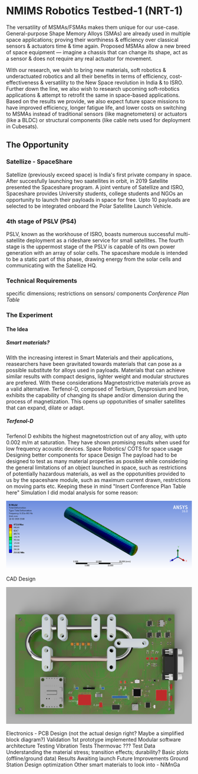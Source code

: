 # NMIMS Robotics Testbed-1 (NRT-1)

The versatility of MSMAs/FSMAs makes them unique for our use-case. General-purpose Shape Memory Alloys (SMAs) are already used in multiple space applications; proving their worthiness & efficiency over classical sensors & actuators time & time again. Proposed MSMAs allow a new breed of space equipment — imagine a chassis that can change its shape, act as a sensor & does not require any real actuator for movement.

With our research, we wish to bring new materials, soft robotics & underactuated robotics and all their benefits in terms of efficiency, cost-effectiveness & versatility to the New Space revolution in India & to ISRO. Further down the line, we also wish to research upcoming soft-robotics applications & attempt to retrofit the same in space-based applications. Based on the results we provide, we also expect future space missions to have improved efficiency, longer fatigue life, and lower costs on switching to MSMAs instead of traditional sensors (like magnetometers) or actuators (like a BLDC) or structural components (like cable nets used for deployment in Cubesats).

## The Opportunity

### Satellize - SpaceShare

Satellize (previously exceed space) is India's first private company in space. After succesfully launching two saatellites in orbit, in 2019 Satellite presented the Spaceshare program. A joint venture of Satellize and ISRO, Spaceshare provides University students, college students and NGOs an opportunity to launch their payloads in space for free. Upto 10 payloads are selected to be integrated onboard the Polar Satellite Launch Vehicle.
 

### 4th stage of PSLV (PS4)

PSLV, known as the workhouse of ISRO, boasts numerous successful multi-satellite deployment as a rideshare service for small satellites. The fourth stage is the uppermost stage of the PSLV is capable of its own power generation with an array of solar cells. The spaceshare module is intended to be a static part of this phase, drawing energy from the solar cells and communicating with the Satellize HQ. 

### Technical Requirements

specific dimensions; restrictions on sensors/ components
*Conference Plan Table*

### The Experiment

#### The Idea

##### Smart materials?

With the increasing interest in Smart Materials and their applications, reasearchers have been gravitated towards materials that can pose as a possible substitute for alloys used in payloads. Materials that can achieve similar results with compact designs, lighter weight and modular structures are prefered. With these considerations Magnetostrictive materials prove as a valid alternative. Terfenol-D, composed of Terbium, Dysprosium and Iron, exhibits the capability of changing its shape and/or dimension during the process of magnetization. This opens up oppotunities of smaller satellites that can expand, dilate or adapt.

##### Terfenol-D

Terfenol D exhibits the highest magnetostriction out of any alloy, with upto 0.002 m/m at saturation. They have shown promising results when used for low frequency acoustic devices.
Space Robotics/ COTS for space usage
Designing better components for space
Design
The payload had to be designed to test as many material properties as possible while considering the general limitations of an object launched in space, such as restrictions of potentially hazardous materials, as well as the oppotunities provided to us by the spaceshare module, such as maximum current drawn, restrictions on moving parts etc. Keeping these in mind "Insert Conference Plan Table here" 
Simulation 
I did modal analysis for some reason:

![alt text][rod-modal-analysis]

CAD Design

![alt text][board]

Electronics - PCB Design (not the actual design right? Maybe a simplified block diagram?)
Validation
1st prototype implemented
Modular software architecture
Testing
Vibration Tests
Thermovac
??? Test
Data
Understanding the material stress; transition effects; durability?
Basic plots (offline/ground data)
Results
Awaiting launch
Future Improvements
Ground Station
Design optimization
Other smart materials to look into - NiMnGa

[rod-modal-analysis]: _static/rod_modal_analysis.png "1st Natural Freq of rod"
[board]: _static/board.png "1st Natural Freq of rod"
